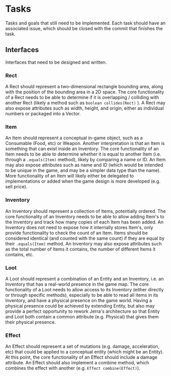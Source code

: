 # Tasks

Tasks and goals that still need to be implemented. Each task should have an associated issue, which should be closed with the commit that finishes the task.

## Interfaces

Interfaces that need to be designed and written.

### Rect

A Rect should represent a two-dimensional rectangle bounding area, along with the position of the bounding area in a 2D space. The core functionality of a Rect needs to be able to determine if it is overlapping / colliding with another Rect (likely a method such as `boolean collides(Rect)` ). A Rect may also expose attributes such as width, height, and origin, either as individual numbers or packaged into a Vector.

### Item

An Item should represent a conceptual in-game object, such as a Consumable (Food, etc) or Weapon. Another interpretation is that an Item is something that can exist inside an Inventory. The core functionality of an Item needs to be able to determine whether it is equal to another Item (i.e. through a `.equals(Item)` method), likely by comparing a name or ID. An Item may also expose attributes such as name and ID (which would be intended to be unique in the game, and may be a simpler data type than the name). More functionality of an Item will likely either be delegated to implementations or added when the game design is more developed (e.g. sell price).

### Inventory

An Inventory should represent a collection of Items, potentially ordered. The core functionality of an Inventory needs to be able to allow adding Item's to the Inventory and track how many copies of each Item has been added. An Inventory does not need to expose how it internally stores Item's, only provide functionality to check the count of an Item. Items should be considered identical (and counted with the same count) if they are equal by their `.equals(Item)` method. An Inventory may also expose attributes such as the total number of Items it contains, the number of different Items it contains, etc.

### Loot

A Loot should represent a combination of an Entity and an Inventory, i.e. an Inventory that has a real-world presence in the game map. The core functionality of a Loot needs to allow access to its Inventory (either directly or through specific methods), especially to be able to read all items in its Inventory, and have a physical presence on the game world. Having a physical presence could be achieved by extending Entity, but also may provide a perfect opportunity to rework Jerra's architecture so that Entity and Loot both contain a common attribute (e.g. Physical) that gives them their physical presence.

### Effect

An Effect should represent a set of mutations (e.g. damage, acceleration, etc) that could be applied to a conceptual entity (which might be an Entity). At this point, the core functionality of an Effect should include a damage attribute. An Effect should also implement a combine method, which combines the effect with another (e.g. `Effect combine(Effect)`).
